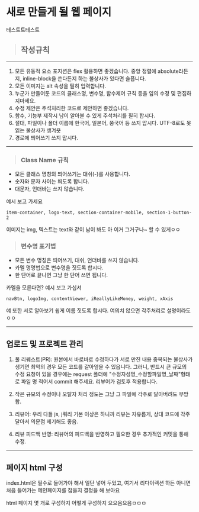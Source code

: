 새로 만들게 될 웹 페이지
=========================

테스트트테스트

>## 작성규칙
---------

1. 모든 유동적 요소 포지션은 flex 활용하면 좋겠습니다. 중앙 정렬에 absolute라든지, inline-block을 쓴다든지 하는 불상사가 있다면 슬픕니다.
2. 모든 이미지는 alt 속성을 필히 입력합니다.
3. 누군가 만들어둔 코드의 클래스명, 변수명, 함수제어 규칙 등을 임의 수정 및 편집하지마세요.
4. 수정 제안은 주석처리한 코드로 제안하면 좋겠습니다.
5. 함수, 기능부 제작시 남이 알아볼 수 있게 주석처리를 필히 합시다.
6. 절대, 파일이나 폴더 이름에 한국어, 일본어, 쭝국어 등 쓰지 맙시다. UTF-8로도 못읽는 불상사가 생겨욧
7. 경로에 띄어쓰기 쓰지 맙시다.

***

> ### Class Name 규칙

+ 모든 클래스 명칭의 띄어쓰기는 대쉬(-)를 사용합니다.
+ 숫자와 문자 사이는 띄도록 합니다.
+ 대문자, 언더바는 쓰지 않습니다.
  
예시 보고 가세요

    item-container, logo-text, section-container-mobile, section-1-button-2
    
이미지는 img, 텍스트는 text와 같이 남이 봐도 아 이거 그거구나~ 할 수 있게ㅇㅇ

> ### 변수명 표기법

+ 모든 변수 명칭은 띄어쓰기, 대쉬, 언더바를 쓰지 않습니다.
+ 카멜 명명법으로 변수명을 짓도록 합시다.
+ 한 단어로 끝나면 그냥 한 단어 쓰면 됩니다.

카멜을 모른다면? 예시 보고 가십셔

    navBtn, logoImg, contentViewer, iReallyLikeMoney, weight, xAxis
    
얘 또한 서로 알아보기 쉽게 이름 짓도록 합시다. 여의치 않으면 각주처리로 설명이라도ㅇㅇ

***

## 업로드 및 프로젝트 관리

1. 풀 리퀘스트(PR): 원본에서 바로바로 수정하다가 서로 만진 내용 중복되는 불상사가 생기면 최악의 경우 모든 코드를 갈아엎을 수 있읍니다.
   그러니, 반드시 큰 규모의 수정 요청이 있을 경우에는 request 폴더에 "수정자성명_수정할파일명_날짜"형태로 파일 명 적어서 commit 해주세요. 리뷰어가 검토후 적용합니다.

2. 작은 규모의 수정이나 오탈자 처리 정도는 그냥 그 파일에 각주로 달아버려도 무방합.

3. 리뷰어: 우리 다들 js, j쿼리 기본 이상은 하니까 리뷰는 자유롭게, 상대 코드에 각주 달아서 의문점 제기해도 좋음.

4. 리뷰 피드백 반영: 리뷰어의 피드백을 반영하고 필요한 경우 추가적인 커밋을 통해 수정.


***


## 페이지 html 구성

index.html은 필수로 들어가야 해서 일단 넣어 두었고, 여기서 리다이렉션 하든 아니면 처음 들어가는 메인페이지를 잡을지 결정을 해 보아요

html 페이지 몇 개로 구성하지 어떻게 구성하지 으으음으음ㅁㅁㅁ


